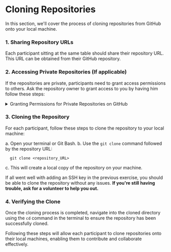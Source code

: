 # Cloning Repositories

In this section, we'll cover the process of cloning repositories from GitHub onto your local machine. 

### 1. Sharing Repository URLs
Each participant sitting at the same table should share their repository URL. This URL can be obtained from their GitHub repository. 

### 2. Accessing Private Repositories (If applicable)
If the repositories are private, participants need to grant access permissions to others. Ask the repository owner to grant access to you by having him follow these steps:

<details>
   <summary>Granting Permissions for Private Repositories on GitHub</summary>

   1. Go to the repository on GitHub.
   2. Click on "Settings" in the repository.
   3. Select `Collaborators and Teams` from the sidebar.
   4. Under `Manage access`, click on `Add people`.
   5. Enter the GitHub username or email of the person you want to grant access to.
   6. Select the write permission level.
   7. Finally, click on "Add [username/email] to this repository".
</details>

### 3. Cloning the Repository
For each participant, follow these steps to clone the repository to your local machine:

   a. Open your terminal or Git Bash.
   b. Use the `git clone` command followed by the repository URL:

      git clone <repository_URL>

   c. This will create a local copy of the repository on your machine.

If all went well with adding an SSH key in the previous exercise, you should be able to clone the repository without any issues. **If you're still having trouble, ask for a volunteer to help you out.**

### 4. Verifying the Clone
Once the cloning process is completed, navigate into the cloned directory using the `cd` command in the terminal to ensure the repository has been successfully cloned.

Following these steps will allow each participant to clone repositories onto their local machines, enabling them to contribute and collaborate effectively.
